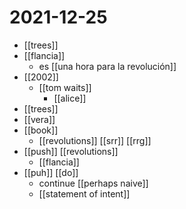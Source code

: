 # 2021-12-25

- [[trees]]
- [[flancia]]
  - es [[una hora para la revolución]]
- [[2002]]
  - [[tom waits]]
    - [[alice]]
- [[trees]]
- [[vera]]
- [[book]]
  - [[revolutions]] [[srr]] [[rrg]]
- [[push]] [[revolutions]]
  - [[flancia]]
- [[puh]] [[do]]
  - continue [[perhaps naive]]
  - [[statement of intent]]